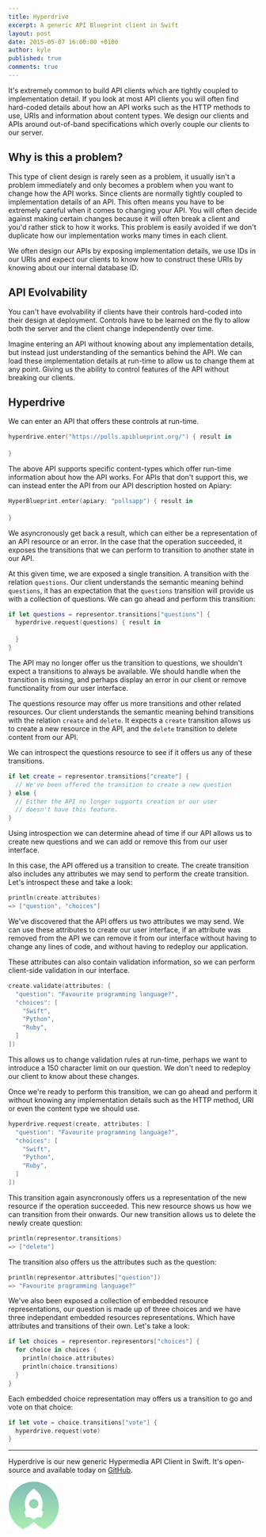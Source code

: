 ```yaml
---
title: Hyperdrive
excerpt: A generic API Blueprint client in Swift
layout: post
date: 2015-05-07 16:00:00 +0100
author: kyle
published: true
comments: true
---
```


It's extremely common to build API clients which are tightly coupled to
implementation detail. If you look at most API clients you will
often find hard-coded details about how an API works such as the HTTP
methods to use, URIs and information about content types. We design our
clients and APIs around out-of-band specifications which overly couple
our clients to our server.

## Why is this a problem?

This type of client design is rarely seen as a problem, it usually isn't
a problem immediately and only becomes a problem when you want to
change how the API works. Since clients are normally tightly coupled
to implementation details of an API. This often means you have to be
extremely careful when it comes to changing your API. You will often decide
against making certain changes because it will often break a client and
you'd rather stick to how it works. This problem is easily avoided if we
don't duplicate how our implementation works many times in each client.

We often design our APIs by exposing implementation details, we use IDs
in our URIs and expect our clients to know how to construct these URIs
by knowing about our internal database ID.

## API Evolvability

You can't have evolvability if clients have their controls hard-coded into
their design at deployment. Controls have to be learned on the fly to
allow both the server and the client change independently over time.

Imagine entering an API without knowing about any implementation details,
but instead just understanding of the semantics behind the API. We can load
these implementation details at run-time to allow us to change them at
any point. Giving us the ability to control features of the API
without breaking our clients.

## Hyperdrive

We can enter an API that offers these controls at run-time.

```swift
hyperdrive.enter("https://polls.apiblueprint.org/") { result in

}
```

The above API supports specific content-types which offer run-time information
about how the API works. For APIs that don't support this, we can instead
enter the API from our API description hosted on Apiary:

```swift
HyperBlueprint.enter(apiary: "pollsapp") { result in

}
```

We asyncronously get back a result, which can either be a representation
of an API resource or an error. In the case that the operation succeeded,
it exposes the transitions that we can perform to transition to another
state in our API.

At this given time, we are exposed a single transition. A transition with
the relation `questions`. Our client understands the semantic meaning
behind `questions`, it has an expectation that the `questions` transition
will provide us with a collection of questions. We can go ahead and
perform this transition:

```swift
if let questions = representor.transitions["questions"] {
  hyperdrive.request(questions) { result in

  }
}
```

The API may no longer offer us the transition to questions, we shouldn't
expect a transitions to always be available. We should handle when the
transition is missing, and perhaps display an error in our client or remove
functionality from our user interface.

The questions resource may offer us more transitions and other related
resources. Our client understands the semantic meaning behind transitions
with the relation `create` and `delete`. It expects a `create` transition
allows us to create a new resource in the API, and the `delete` transition
to delete content from our API.

We can introspect the questions resource to see if it offers us any of
these transitions.

```swift
if let create = representor.transitions["create"] {
  // We've been offered the transition to create a new question
} else {
  // Either the API no longer supports creation or our user
  // doesn't have this feature.
}
```

Using introspection we can determine ahead of time if our API allows us
to create new questions and we can add or remove this from our user interface.

In this case, the API offered us a transition to create. The create
transition also includes any attributes we may send to perform
the create transition. Let's introspect these and take a look:

```swift
println(create.attributes)
=> ["question", "choices"]
```

We've discovered that the API offers us two attributes we may send. We
can use these attributes to create our user interface, if an attribute was
removed from the API we can remove it from our interface without having to
change any lines of code, and without having to redeploy our application.

These attributes can also contain validation information, so we can perform
client-side validation in our interface.

```swift
create.validate(attributes: [
  "question": "Favourite programming language?",
  "choices": [
    "Swift",
    "Python",
    "Ruby",
  ]
])
```

This allows us to change validation rules at run-time, perhaps we want
to introduce a 150 character limit on our question. We don't need to
redeploy our client to know about these changes.

Once we're ready to perform this transition, we can go ahead and perform
it without knowing any implementation details such as the HTTP method, URI
or even the content type we should use.

```swift
hyperdrive.request(create, attributes: [
  "question": "Favourite programming language?",
  "choices": [
    "Swift",
    "Python",
    "Ruby",
  ]
])
```

This transition again asyncronously offers us a representation of the new
resource if the operation succeeded. This new resource shows us how we
can transition from their onwards. Our new transition allows us to delete
the newly create question:

```swift
println(representor.transitions)
=> ["delete"]
```

The transition also offers us the attributes such as the question:

```swift
println(representor.attributes["question"])
=> "Favourite programming language?"
```

We've also been exposed a collection of embedded resource representations,
our question is made up of three choices and we have three independant
embedded resources representations. Which have attributes and transitions
of their own. Let's take a look:

```swift
if let choices = representor.representors["choices"] {
  for choice in choices {
    println(choice.attributes)
    println(choice.transitions)
  }
}
```

Each embedded choice representation may offers us a transition to go
and vote on that choice:

```swift
if let vote = choice.transitions["vote"] {
  hyperdrive.request(vote)
}
```

---

Hyperdrive is our new generic Hypermedia API Client in Swift. It's
open-source and available today on [GitHub](http://github.com/apiaryio/Hyperdrive).

![](/images/Hyperdrive.png)

